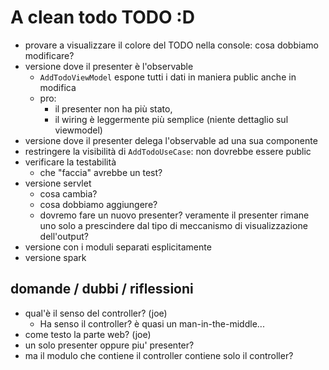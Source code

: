 # A clean todo TODO :D

* provare a visualizzare il colore del TODO nella console: cosa dobbiamo modificare?
* versione dove il presenter è l'observable
  - `AddTodoViewModel` espone tutti i dati in maniera public anche in modifica
  - pro: 
    - il presenter non ha più stato,
    - il wiring è leggermente più semplice (niente dettaglio sul viewmodel)
* versione dove il presenter delega l'observable ad una sua componente
* restringere la visibilità di `AddTodoUseCase`: non dovrebbe essere public
* verificare la testabilità
  - che "faccia" avrebbe un test?
* versione servlet
  - cosa cambia?
  - cosa dobbiamo aggiungere?
  - dovremo fare un nuovo presenter? veramente il presenter rimane uno solo a prescindere dal tipo di meccanismo di visualizzazione dell'output?
* versione con i moduli separati esplicitamente
* versione spark

## domande / dubbi / riflessioni

* qual'è il senso del controller? (joe)
  - Ha senso il controller? è quasi un man-in-the-middle...
* come testo la parte web? (joe)
* un solo presenter oppure piu' presenter?
* ma il modulo che contiene il controller contiene solo il controller?

